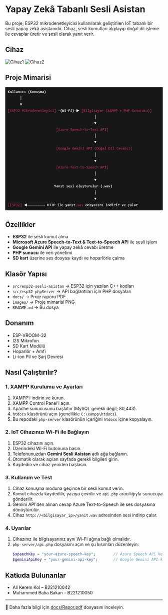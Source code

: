 # Yapay Zekâ Tabanlı Sesli Asistan

Bu proje, ESP32 mikrodenetleyicisi kullanılarak geliştirilen IoT tabanlı bir sesli yapay zekâ asistanıdır. Cihaz, sesli komutları algılayıp doğal dil işleme ile cevaplar üretir ve sesli olarak yanıt verir.

## Cihaz
![Cihaz1](./images/Cihaz1.png) ![Cihaz2](./images/Cihaz2.png)

## Proje Mimarisi
![Proje Mimarisi](./images/Mimari.png)


## Özellikler

- **ESP32** ile sesli komut alma
- **Microsoft Azure Speech-to-Text & Text-to-Speech API** ile sesli işlem
- **Google Gemini API** ile yapay zekâ cevabı üretme
- **PHP sunucu** ile veri yönetimi
- **SD kart** üzerine ses dosyası kaydı ve hoparlörle çalma

## Klasör Yapısı

- `src/esp32-sesli-asistan` → ESP32 için yazılan C++ kodları
- `src/esp32-phpServer` → API bağlantıları için PHP dosyaları
- `docs/` → Proje raporu PDF
- `images/` → Proje mimarisi PNG
- `README.md` → Bu dosya

## Donanım

- ESP-VROOM-32
- I2S Mikrofon
- SD Kart Modülü
- Hoparlör + Amfi
- Li-ion Pil ve Şarj Devresi

## Nasıl Çalıştırılır?

### 1. XAMPP Kurulumu ve Ayarları
1. XAMPP’i indirin ve kurun.  
2. XAMPP Control Panel’i açın.  
3. Apache sunucusunu başlatın (MySQL gerekli değil; 80,443).  
4. `htdocs` klasörünü açın (genellikle `C:\xampp\htdocs`).  
5. Bu repodaki `php-server` klasörünün içeriğini `htdocs` içine kopyalayın.  

### 2. IoT Cihazınızı Wi-Fi ile Bağlayın
1. ESP32 cihazını açın.  
2. Üzerindeki Wi-Fi butonuna basın.  
3. Telefonunuzdan **Gemini Sesli Asistan** adlı ağa bağlanın.  
4. Otomatik olarak açılan sayfada gerekli bilgileri girin.  
5. Kaydedin ve cihaz yeniden başlasın.  

### 3. Kullanım ve Test
1. Cihaz konuşma moduna geçince bir sesli komut verin.  
2. Komut cihazda kaydedilir, yazıya çevrilir ve `api.php` aracılığıyla sunucuya gönderilir.  
3. Gemini API'den alınan cevap Azure Text-to-Speech ile ses dosyasına dönüştürülür.  
4. Cihaz `http://<bilgisayar_ip>/yanit.wav` adresinden sesi indirip çalar.  

### 4. Uyarılar
1. Cihazınız ile bilgisayarınız aynı Wi-Fi ağına bağlı olmalıdır.  
2. `php-server/api.php` dosyasını açın ve şu kısımları düzenleyin:
   ```php
   $speechKey = "your-azure-speech-key";        // Azure Speech API key
   $geminiApiKey = "your-gemini-api-key";       // Google Gemini API key


## Katkıda Bulunanlar

- Ali Kerem Kol – B221210042  
- Muhammed Baha Bakan – B221210050

---

📄 Daha fazla bilgi için [docs/Rapor.pdf](docs/Rapor.pdf) dosyasını inceleyin.
